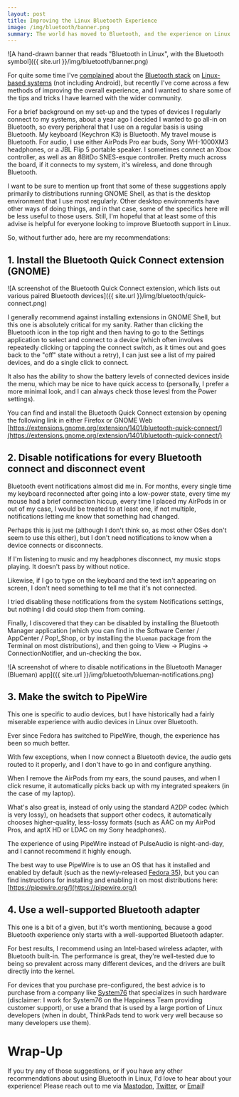 ```yaml
---
layout: post
title: Improving the Linux Bluetooth Experience
image: /img/bluetooth/banner.png
summary: The world has moved to Bluetooth, and the experience on Linux is better than ever — with a few minor changes.
---
```


![A hand-drawn banner that reads "Bluetooth in Linux", with the Bluetooth symbol]({{ site.url }}/img/bluetooth/banner.png)

For quite some time I've [complained](https://twitter.com/nathandyer_/status/1406374368817655815) about the [Bluetooth stack](https://twitter.com/nathandyer_/status/160171088138088449) on [Linux-based systems](https://twitter.com/nathandyer_/status/103618889765752832) (not including Android), but recently I've come across a few methods of improving the overall experience, and I wanted to share some of the tips and tricks I have learned with the wider community.

For a brief background on my set-up and the types of devices I regularly connect to my systems, about a year ago I decided I wanted to go all-in on Bluetooth, so every peripheral that I use on a regular basis is using Bluetooth. My keyboard (Keychron K3) is Bluetooth. My travel mouse is Bluetooth. For audio, I use either AirPods Pro ear buds, Sony WH-1000XM3 headphones, or a JBL Flip 5 portable speaker. I sometimes connect an Xbox controller, as well as an 8BitDo SNES-esque controller. Pretty much across the board, if it connects to my system, it's wireless, and done through Bluetooth.

I want to be sure to mention up front that some of these suggestions apply primarily to distributions running GNOME Shell, as that is the desktop environment that I use most regularly. Other desktop environments have other ways of doing things, and in that case, some of the specifics here will be less useful to those users. Still, I'm hopeful that at least some of this advise is helpful for everyone looking to improve Bluetooth support in Linux.

So, without further ado, here are my recommendations:

## 1. Install the Bluetooth Quick Connect extension (GNOME)

![A screenshot of the Bluetooth Quick Connect extension, which lists out various paired Bluetooth devices]({{ site.url }}/img/bluetooth/quick-connect.png)

I generally recommend against installing extensions in GNOME Shell, but this one is absolutely critical for my sanity. Rather than clicking the Bluetooth icon in the top right and then having to go to the Settings application to select and connect to a device (which often involves repeatedly clicking or tapping the connect switch, as it times out and goes back to the "off" state without a retry), I can just see a list of my paired devices, and do a single click to connect.

It also has the ability to show the battery levels of connected devices inside the menu, which may be nice to have quick access to (personally, I prefer a more minimal look, and I can always check those levesl from the Power settings).

You can find and install the Bluetooth Quick Connect extension by opening the following link in either Firefox or GNOME Web
[https://extensions.gnome.org/extension/1401/bluetooth-quick-connect/](https://extensions.gnome.org/extension/1401/bluetooth-quick-connect/)

## 2. Disable notifications for every Bluetooth connect and disconnect event

Bluetooth event notifications almost did me in. For months, every single time my keyboard reconnected after going into a low-power state, every time my mouse had a brief connection hiccup, every time I placed my AirPods in or out of my case, I would be treated to at least one, if not multiple, notifications letting me know that something had changed.

Perhaps this is just me (although I don't think so, as most other OSes don't seem to use this either), but I don't need notifications to know when a device connects or disconnects.

If I'm listening to music and my headphones disconnect, my music stops playing. It doesn't pass by without notice.

Likewise, if I go to type on the keyboard and the text isn't appearing on screen, I don't need something to tell me that it's not connected. 

I tried disabling these notifications from the system Notifications settings, but nothing I did could stop them from coming.

Finally, I discovered that they can be disabled by installing the Bluetooth Manager application (which you can find in the Software Center / AppCenter / Pop!_Shop, or by installing the `blueman` package from the Terminal on most distributions), and then going to View -> Plugins -> ConnectionNotifier, and un-checking the box.

![A screenshot of where to disable notifications in the Bluetooth Manager (Blueman) app]({{ site.url }}/img/bluetooth/blueman-notifications.png)

## 3. Make the switch to PipeWire

This one is specific to audio devices, but I have historically had a fairly miserable experience with audio devices in Linux over Bluetooth.

Ever since Fedora has switched to PipeWire, though, the experience has been so much better.

With few exceptions, when I now connect a Bluetooth device, the audio gets routed to it properly, and I don't have to go in and configure anything.

When I remove the AirPods from my ears, the sound pauses, and when I click resume, it automatically picks back up with my integrated speakers (in the case of my laptop).

What's also great is, instead of only using the standard A2DP codec (which is very lossy), on headsets that support other codecs, it automatically chooses higher-quality, less-lossy formats (such as AAC on my AirPod Pros, and aptX HD or LDAC on my Sony headphones).

The experience of using PipeWire instead of PulseAudio is night-and-day, and I cannot recommend it highly enough. 

The best way to use PipeWire is to use an OS that has it installed and enabled by default (such as the newly-released [Fedora 35](https://getfedora.org/workstation/download/)), but you can find instructions for installing and enabling it on most distributions here: [https://pipewire.org/](https://pipewire.org/)

## 4. Use a well-supported Bluetooth adapter

This one is a bit of a given, but it's worth mentioning, because a good Bluetooth experience only starts with a well-supported Bluetooth adapter.

For best results, I recommend using an Intel-based wireless adapter, with Bluetooth built-in. The performance is great, they're well-tested due to being so prevalent across many different devices, and the drivers are built directly into the kernel.

For devices that you purchase pre-configured, the best advice is to purchase from a company like [System76](https://system76.com/) that specializes in such hardware (disclaimer: I work for System76 on the Happiness Team providing customer support), or use a brand that is used by a large portion of Linux developers (when in doubt, ThinkPads tend to work very well because so many developers use them). 

# Wrap-Up 

If you try any of those suggestions, or if you have any other recommendations about using Bluetooth in Linux, I'd love to hear about your experience! Please reach out to me via [Mastodon](https://fosstodon.org/@nathandyer), [Twitter](https://twitter.com/nathandyer_), or [Email](mailto:nathandyer@fastmail.com)! 
